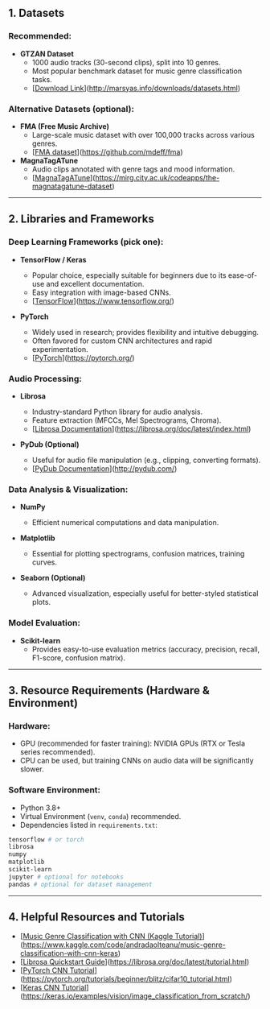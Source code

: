## 1. Datasets
### Recommended:
- **GTZAN Dataset**
  - 1000 audio tracks (30-second clips), split into 10 genres.
  - Most popular benchmark dataset for music genre classification tasks.
  - [[Download Link](http://marsyas.info/downloads/datasets.html)](http://marsyas.info/downloads/datasets.html)

### Alternative Datasets (optional):
- **FMA (Free Music Archive)**
  - Large-scale music dataset with over 100,000 tracks across various genres.
  - [[FMA dataset](https://github.com/mdeff/fma)](https://github.com/mdeff/fma)
- **MagnaTagATune**
  - Audio clips annotated with genre tags and mood information.
  - [[MagnaTagATune](https://mirg.city.ac.uk/codeapps/the-magnatagatune-dataset)](https://mirg.city.ac.uk/codeapps/the-magnatagatune-dataset)

---

## 2. Libraries and Frameworks
### Deep Learning Frameworks (pick one):
- **TensorFlow / Keras**
  - Popular choice, especially suitable for beginners due to its ease-of-use and excellent documentation.
  - Easy integration with image-based CNNs.
  - [[TensorFlow](https://www.tensorflow.org/)](https://www.tensorflow.org/)

- **PyTorch**
  - Widely used in research; provides flexibility and intuitive debugging.
  - Often favored for custom CNN architectures and rapid experimentation.
  - [[PyTorch](https://pytorch.org/)](https://pytorch.org/)

### Audio Processing:
- **Librosa**
  - Industry-standard Python library for audio analysis.
  - Feature extraction (MFCCs, Mel Spectrograms, Chroma).
  - [[Librosa Documentation](https://librosa.org/doc/latest/index.html)](https://librosa.org/doc/latest/index.html)

- **PyDub (Optional)**
  - Useful for audio file manipulation (e.g., clipping, converting formats).
  - [[PyDub Documentation](http://pydub.com/)](http://pydub.com/)

### Data Analysis & Visualization:
- **NumPy**
  - Efficient numerical computations and data manipulation.

- **Matplotlib**
  - Essential for plotting spectrograms, confusion matrices, training curves.

- **Seaborn (Optional)**
  - Advanced visualization, especially useful for better-styled statistical plots.

### Model Evaluation:
- **Scikit-learn**
  - Provides easy-to-use evaluation metrics (accuracy, precision, recall, F1-score, confusion matrix).

---

## 3. Resource Requirements (Hardware & Environment)
### Hardware:
- GPU (recommended for faster training): NVIDIA GPUs (RTX or Tesla series recommended).
- CPU can be used, but training CNNs on audio data will be significantly slower.

### Software Environment:
- Python 3.8+
- Virtual Environment (`venv`, `conda`) recommended.
- Dependencies listed in `requirements.txt`:
```bash
tensorflow # or torch
librosa
numpy
matplotlib
scikit-learn
jupyter # optional for notebooks
pandas # optional for dataset management
```

---

## 4. Helpful Resources and Tutorials
- [[Music Genre Classification with CNN (Kaggle Tutorial)](https://www.kaggle.com/code/andradaolteanu/music-genre-classification-with-cnn-keras)](https://www.kaggle.com/code/andradaolteanu/music-genre-classification-with-cnn-keras)
- [[Librosa Quickstart Guide](https://librosa.org/doc/latest/tutorial.html)](https://librosa.org/doc/latest/tutorial.html)
- [[PyTorch CNN Tutorial](https://pytorch.org/tutorials/beginner/blitz/cifar10_tutorial.html)](https://pytorch.org/tutorials/beginner/blitz/cifar10_tutorial.html)
- [[Keras CNN Tutorial](https://keras.io/examples/vision/image_classification_from_scratch/)](https://keras.io/examples/vision/image_classification_from_scratch/)
